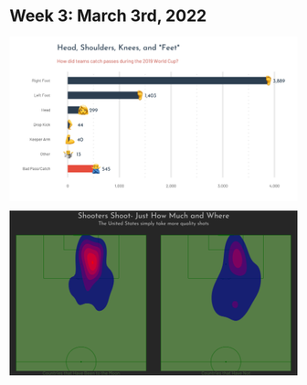 # Week 3: March 3rd, 2022

![](https://raw.githubusercontent.com/andrewargeros/CDS-5950-EDA/main/Week%205%20-%20Womens%20Soccer/pass_plot.png)

![](https://raw.githubusercontent.com/andrewargeros/CDS-5950-EDA/main/Week%205%20-%20Womens%20Soccer/shot_plot.png)